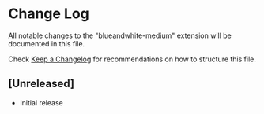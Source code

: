 # Change Log

All notable changes to the "blueandwhite-medium" extension will be documented in this file.

Check [Keep a Changelog](http://keepachangelog.com/) for recommendations on how to structure this file.

## [Unreleased]

- Initial release
